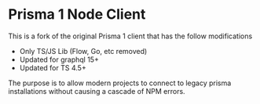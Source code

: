 # Prisma 1 Node Client
This is a fork of the original Prisma 1 client that has the follow modifications 
* Only TS/JS Lib (Flow, Go, etc removed)
* Updated for graphql 15+
* Updated for TS 4.5+

The purpose is to allow modern projects to connect to legacy prisma installations without causing a cascade of NPM errors.




